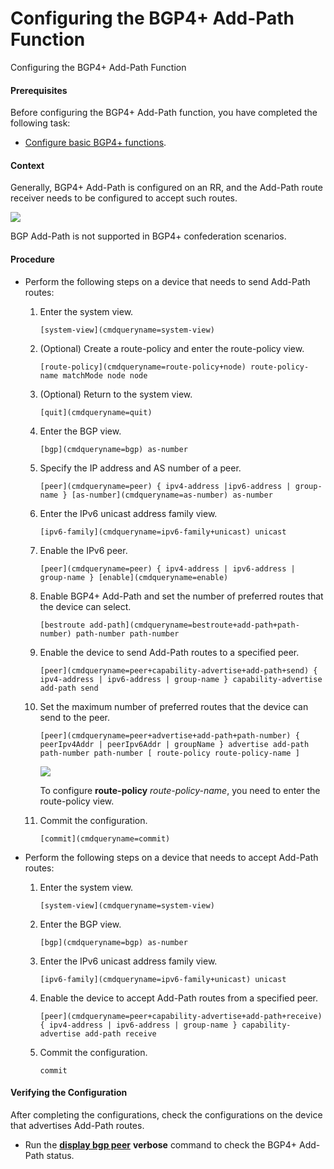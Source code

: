 Configuring the BGP4+ Add-Path Function
=======================================

Configuring the BGP4+ Add-Path Function

#### Prerequisites

Before configuring the BGP4+ Add-Path function, you have completed the following task:

* [Configure basic BGP4+ functions](vrp_bgp6_cfg_0006.html).

#### Context

Generally, BGP4+ Add-Path is configured on an RR, and the Add-Path route receiver needs to be configured to accept such routes.

![](public_sys-resources/note_3.0-en-us.png) 

BGP Add-Path is not supported in BGP4+ confederation scenarios.



#### Procedure

* Perform the following steps on a device that needs to send Add-Path routes:
  1. Enter the system view.
     
     
     ```
     [system-view](cmdqueryname=system-view)
     ```
  2. (Optional) Create a route-policy and enter the route-policy view.
     
     
     ```
     [route-policy](cmdqueryname=route-policy+node) route-policy-name matchMode node node
     ```
  3. (Optional) Return to the system view.
     
     
     ```
     [quit](cmdqueryname=quit)
     ```
  4. Enter the BGP view.
     
     
     ```
     [bgp](cmdqueryname=bgp) as-number
     ```
  5. Specify the IP address and AS number of a peer.
     
     
     ```
     [peer](cmdqueryname=peer) { ipv4-address |ipv6-address | group-name } [as-number](cmdqueryname=as-number) as-number
     ```
  6. Enter the IPv6 unicast address family view.
     
     
     ```
     [ipv6-family](cmdqueryname=ipv6-family+unicast) unicast
     ```
  7. Enable the IPv6 peer.
     
     
     ```
     [peer](cmdqueryname=peer) { ipv4-address | ipv6-address | group-name } [enable](cmdqueryname=enable)
     ```
  8. Enable BGP4+ Add-Path and set the number of preferred routes that the device can select.
     
     
     ```
     [bestroute add-path](cmdqueryname=bestroute+add-path+path-number) path-number path-number
     ```
  9. Enable the device to send Add-Path routes to a specified peer.
     
     
     ```
     [peer](cmdqueryname=peer+capability-advertise+add-path+send) { ipv4-address | ipv6-address | group-name } capability-advertise add-path send
     ```
  10. Set the maximum number of preferred routes that the device can send to the peer.
      
      
      ```
      [peer](cmdqueryname=peer+advertise+add-path+path-number) { peerIpv4Addr | peerIpv6Addr | groupName } advertise add-path path-number path-number [ route-policy route-policy-name ]
      ```
      
      
      ![](public_sys-resources/note_3.0-en-us.png) 
      
      To configure **route-policy** *route-policy-name*, you need to enter the route-policy view.
  11. Commit the configuration.
      
      
      ```
      [commit](cmdqueryname=commit)
      ```
* Perform the following steps on a device that needs to accept Add-Path routes:
  1. Enter the system view.
     
     
     ```
     [system-view](cmdqueryname=system-view)
     ```
  2. Enter the BGP view.
     
     
     ```
     [bgp](cmdqueryname=bgp) as-number
     ```
  3. Enter the IPv6 unicast address family view.
     
     
     ```
     [ipv6-family](cmdqueryname=ipv6-family+unicast) unicast
     ```
  4. Enable the device to accept Add-Path routes from a specified peer.
     
     
     ```
     [peer](cmdqueryname=peer+capability-advertise+add-path+receive) { ipv4-address | ipv6-address | group-name } capability-advertise add-path receive
     ```
  5. Commit the configuration.
     
     
     ```
     commit
     ```

#### Verifying the Configuration

After completing the configurations, check the configurations on the device that advertises Add-Path routes.

* Run the [**display bgp peer**](cmdqueryname=display+bgp+peer) **verbose** command to check the BGP4+ Add-Path status.